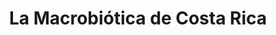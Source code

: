 ---
title: "La Macrobiótica de Costa Rica"
url: /zapote/la-macrobiotica-de-costa-rica/
shop: general
---